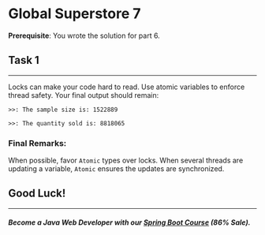 # Global Superstore 7

**Prerequisite**: You wrote the solution for part 6.

## Task 1
----- 
Locks can make your code hard to read. Use atomic variables to enforce thread safety. Your final output should remain:

`>>: The sample size is: 1522889`

`>>: The quantity sold is: 8818065`

### Final Remarks:
When possible, favor `Atomic` types over locks. When several threads are updating a variable, `Atomic` ensures the updates are synchronized.

## Good Luck!
--------
##### Become a Java Web Developer with our [Spring Boot Course](https://udemy-redirect-app.herokuapp.com/spring) (86% Sale).